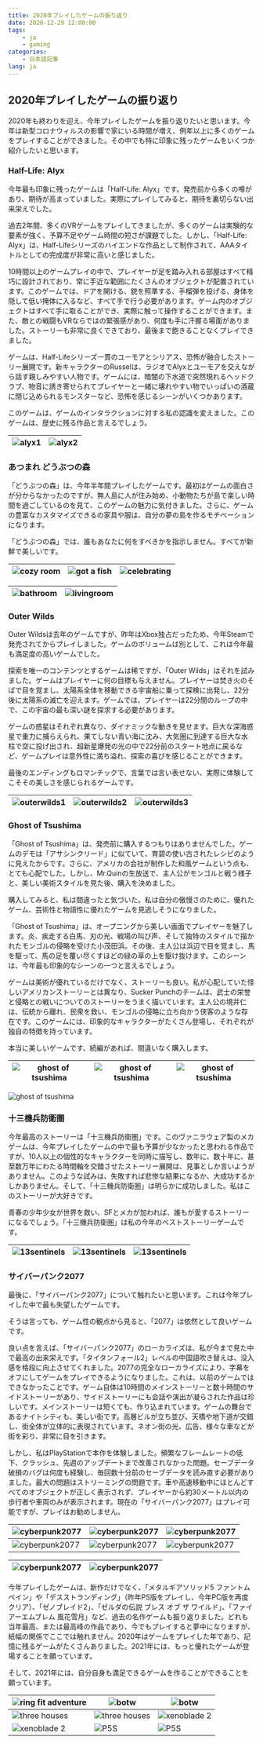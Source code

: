 ```yaml
---
title: 2020年プレイしたゲームの振り返り
date: 2020-12-29 12:00:00
tags: 
    - ja
    - gaming
categories:
    - 日本語記事
lang: ja
---
```


## 2020年プレイしたゲームの振り返り

2020年も終わりを迎え、今年プレイしたゲームを振り返りたいと思います。今年は新型コロナウィルスの影響で家にいる時間が増え、例年以上に多くのゲームをプレイすることができました。その中でも特に印象に残ったゲームをいくつか紹介したいと思います。

### Half-Life: Alyx

今年最も印象に残ったゲームは「Half-Life: Alyx」です。発売前から多くの噂があり、期待が高まっていました。実際にプレイしてみると、期待を裏切らない出来栄えでした。

過去2年間、多くのVRゲームをプレイしてきましたが、多くのゲームは実験的な要素が強く、予算不足やゲーム時間の短さが課題でした。しかし、「Half-Life: Alyx」は、Half-Lifeシリーズのハイエンドな作品として制作されて、AAAタイトルとしての完成度が非常に高いと感じました。

10時間以上のゲームプレイの中で、プレイヤーが足を踏み入れる部屋はすべて精巧に設計されており、常に手近な範囲にたくさんのオブジェクトが配置されています。このゲームでは、ドアを開ける、銃を照準する、手榴弾を投げる、身体を隠して低い掩体に入るなど、すべて手で行う必要があります。ゲーム内のオブジェクトはすべて手に取ることができ、実際に触って操作することができます。また、敵との戦闘もVRならではの緊張感があり、何度も手に汗握る場面がありました。ストーリーも非常に良くできており、最後まで飽きることなくプレイできました。

ゲームは、Half-Lifeシリーズ一貫のユーモアとシリアス、恐怖が融合したストーリー展開です。新キャラクターのRusselは、ラジオでAlyxとユーモアを交えながら話す親しみやすい人物です。ゲームには、暗闇の下水道で突然現れるヘッドクラブ、物音に誘き寄せられてプレイヤーと一緒に壊れやすい物でいっぱいの酒蔵に閉じ込められるモンスターなど、恐怖を感じるシーンがいくつかあります。

このゲームは、ゲームのインタラクションに対する私の認識を変えました。このゲームは、歴史に残る作品と言えるでしょう。

|![alyx1](https://cdn.brightgames.top/wp-content/uploads/2020/12/new-half-life-alyx-gameplay-details-shown-from-footage-by-tested.jpg)|![alyx2](https://cdn.brightgames.top/wp-content/uploads/2020/12/half-life-alyx.jpg)|
|---|---|

### あつまれ どうぶつの森

「どうぶつの森」は、今年半年間プレイしたゲームです。最初はゲームの面白さが分からなかったのですが、無人島に人が住み始め、小動物たちが島で楽しい時間を過ごしているのを見て、このゲームの魅力に気付きました。さらに、ゲームの豊富なカスタマイズできるの家具や服は、自分の夢の島を作るモチベーションになります。

「どうぶつの森」では、誰もあなたに何をすべきかを指示しません。すべてが新鮮で美しいです。


|![cozy room](https://cdn.brightgames.top/wp-content/uploads/2020/12/2020042723203400-02CB906EA538A35643C1E1484C4B947D.jpg)|![got a fish](https://cdn.brightgames.top/wp-content/uploads/2020/12/2020050708255900-02CB906EA538A35643C1E1484C4B947D.jpg)|![celebrating](https://cdn.brightgames.top/wp-content/uploads/2020/12/2020042608363800-02CB906EA538A35643C1E1484C4B947D.jpg)|
|---|---|---|

|![bathroom](https://cdn.brightgames.top/wp-content/uploads/2020/12/2020062618054600-02CB906EA538A35643C1E1484C4B947D.jpg)|![livingroom](https://cdn.brightgames.top/wp-content/uploads/2020/12/2020062618104600-02CB906EA538A35643C1E1484C4B947D.jpg)|
|---|---|

### Outer Wilds

Outer Wildsは去年のゲームですが、昨年はXbox独占だったため、今年Steamで発売されてからプレイしました。ゲームのボリュームは別として、これは今年最も満足度の高いゲームでした。

探索を唯一のコンテンツとするゲームは稀ですが、「Outer Wilds」はそれを試みました。ゲームはプレイヤーに何の目標も与えません。プレイヤーは焚き火のそばで目を覚まし、太陽系全体を移動できる宇宙船に乗って探検に出発し、22分後に太陽系の滅亡を迎えます。ゲームでは、プレイヤーは22分間のループの中で、この宇宙の最も深い謎を探求する必要があります。

ゲームの惑星はそれぞれ異なり、ダイナミックな動きを見せます。巨大な深海惑星で重力に捕らえられ、果てしない青い海に沈み、大気圏に到達する巨大な水柱で空に投げ出され、超新星爆発の光の中で22分前のスタート地点に戻るなど、ゲームプレイは意外性に満ち溢れ、探索の喜びを感じることができます。

最後のエンディングもロマンチックで、言葉では言い表せない、実際に体験してこそその美しさを感じられるゲームです。

|![outerwilds1](https://cdn.brightgames.top/wp-content/uploads/2020/12/1_Lk6UVU_p_XlQCck_EmdInQ@2x.jpg)|![outerwilds2](https://cdn.brightgames.top/wp-content/uploads/2020/12/is-outer-wilds-coming-to-ps4.jpg)|![outerwilds3](https://cdn.brightgames.top/wp-content/uploads/2020/12/LvGGzFYgPQC2Ln6yPLjxUb-2048x1143.jpg)|
|---|---|---|

### Ghost of Tsushima

「Ghost of Tsushima」は、発売前に購入するつもりはありませんでした。ゲームのデモは「アサシンクリード」に似ていて、育碧の使い古されたレシピのように見えたからです。さらに、アメリカの会社が制作した和風ゲームという点も、とても心配でした。しかし、Mr.Quinの生放送で、主人公がモンゴルと戦う様子と、美しい美術スタイルを見た後、購入を決めました。

購入してみると、私は間違ったと気づいた。私は自分の傲慢さのために、優れたゲーム、芸術性と物語性に優れたゲームを見逃しそうになりました。

「Ghost of Tsushima」は、オープニングから美しい画面でプレイヤーを魅了します。炎、疾走する白馬、刃の光、戦場の叫び声、そして独特のスタイルで描かれたモンゴルの侵略を受けた小茂田浜。その後、主人公は浜辺で目を覚まし、馬を駆って、馬の足を覆い尽くすほどの緑の草の上を駆け抜けます。このシーンは、今年最も印象的なシーンの一つと言えるでしょう。

ゲームは美術が優れているだけでなく、ストーリーも良い。私が心配していた怪しいアメリカンストーリーとは異なり、Sucker Punchのチームは、武士の栄誉と侵略との戦いについてのストーリーをうまく描いています。主人公の境井仁は、伝統から離れ、民衆を救い、モンゴルの侵略に立ち向かう侠客のような存在です。このゲームには、印象的なキャラクターがたくさん登場し、それぞれが独自の特徴を持っています。

本当に美しいゲームです、続編があれば、間違いなく購入します。

|![ghost of tsushima](https://cdn.brightgames.top/wp-content/uploads/2020/12/Ghost-of-Tsushima_20200727002014-2048x1152.jpg)|![ghost of tsushima](https://cdn.brightgames.top/wp-content/uploads/2020/12/Ghost-of-Tsushima_20200727183944-2048x1152.jpg)|![ghost of tsushima](https://cdn.brightgames.top/wp-content/uploads/2020/12/Ghost-of-Tsushima_20200729142501-2048x1152.jpg)|
|---|---|---|

![ghost of tsushima](https://cdn.brightgames.top/wp-content/uploads/2020/12/Ghost-of-Tsushima_20200729224602-2048x1152.jpg)

### 十三機兵防衛圏

今年最高のストーリーは「十三機兵防衛圏」です。このヴァニラウェア製のメカゲームは、今年プレイしたゲームの中で最も予算が少なかったと思われる作品ですが、10人以上の個性的なキャラクターを同時に描写し、数年に、数十年に、甚至数万年にわたる時間軸を交錯させたストーリー展開は、見事としか言いようがありません。このような試みは、失敗すれば悲惨な結果になるか、大成功するかしかありません。そして、「十三機兵防衛圏」は明らかに成功しました。私はこのストーリーが大好きです。

青春の少年少女が世界を救い、SFとメカが加われば、誰もが愛するストーリーになるでしょう。「十三機兵防衛圏」は私の今年のベストストーリーゲームです。

|![13sentinels](https://cdn.brightgames.top/wp-content/uploads/2020/12/13sar_main.jpg)|![13sentinels](https://cdn.brightgames.top/wp-content/uploads/2020/12/ss-01_tbmp.png)|![13sentinels](https://cdn.brightgames.top/wp-content/uploads/2020/12/200331a-1.jpg)|
|---|---|---|

### サイバーパンク2077

最後に、「サイバーパンク2077」について触れたいと思います。これは今年プレイした中で最も失望したゲームです。

そうは言っても、ゲーム性の観点から見ると、「2077」は依然として良いゲームです。

良い点を言えば、「サイバーパンク2077」のローカライズは、私が今まで見た中で最高の出来栄えです。「タイタンフォール2」レベルの中国語吹き替えは、没入感を格段に向上させてくれました。2077の完全なローカライズにより、字幕をオフにしてゲームをプレイできるようになりました。これは、以前のゲームではできなかったことです。ゲーム自体は10時間のメインストーリーと数十時間のサイドストーリーがあり、サイドストーリーにも会話や演出が凝らされた作品は珍しいです。メインストーリーは短くても、作り込まれています。ゲームの舞台であるナイトシティも、美しい街です。高層ビルが立ち並び、天橋や地下道が交錯し、街全体が立体的に表現されています。ネオン街の光、広告、様々な車などが街を彩り、非常に目を引きます。

しかし、私はPlayStationで本作を体験しました。頻繁なフレームレートの低下、クラッシュ、先週のアップデートまで改善されなかった問題。セーブデータ破損のバグは何度も経験し、毎回数十分前のセーブデータを読み直す必要がありました。最大の問題はストリーミングの問題です。車や高速移動中にほとんどすべてのオブジェクトが正しく表示されず、プレイヤーから約30メートル以内の歩行者や車両のみが表示されます。現在の「サイバーパンク2077」はプレイ可能ですが、プレイはお勧めしません。

|![cyberpunk2077](https://cdn.brightgames.top/wp-content/uploads/2020/12/%E3%80%8A%E8%B5%9B%E5%8D%9A%E6%9C%8B%E5%85%8B-2077%E3%80%8B_20201212105003-2048x1152.jpg)|![cyberpunk2077](https://cdn.brightgames.top/wp-content/uploads/2020/12/%E3%80%8A%E8%B5%9B%E5%8D%9A%E6%9C%8B%E5%85%8B-2077%E3%80%8B_20201218204617-2048x1152.jpg)|![cyberpunk2077](https://cdn.brightgames.top/wp-content/uploads/2020/12/%E3%80%8A%E8%B5%9B%E5%8D%9A%E6%9C%8B%E5%85%8B-2077%E3%80%8B_20201219222609-2048x1152.jpg)|
|---|---|---|
|![cyberpunk2077](https://cdn.brightgames.top/wp-content/uploads/2020/12/%E3%80%8A%E8%B5%9B%E5%8D%9A%E6%9C%8B%E5%85%8B-2077%E3%80%8B_20201224211554-2048x1152.jpg)|![cyberpunk2077](https://cdn.brightgames.top/wp-content/uploads/2020/12/%E3%80%8A%E8%B5%9B%E5%8D%9A%E6%9C%8B%E5%85%8B-2077%E3%80%8B_20201225181848-2048x1152.jpg)|![cyberpunk2077](https://cdn.brightgames.top/wp-content/uploads/2020/12/%E3%80%8A%E8%B5%9B%E5%8D%9A%E6%9C%8B%E5%85%8B-2077%E3%80%8B_20201226164601-2048x1152.jpg)|

|![cyberpunk2077](https://cdn.brightgames.top/wp-content/uploads/2020/12/%E3%80%8A%E8%B5%9B%E5%8D%9A%E6%9C%8B%E5%85%8B-2077%E3%80%8B_20201226184347-2048x1152.jpg)|![cyberpunk2077](https://cdn.brightgames.top/wp-content/uploads/2020/12/%E3%80%8A%E8%B5%9B%E5%8D%9A%E6%9C%8B%E5%85%8B-2077%E3%80%8B_20201226185302-2048x1152.jpg)|
|---|---|

今年プレイしたゲームは、新作だけでなく、「メタルギアソリッド5 ファントムペイン」や「デスストランディング」（昨年PS版をプレイし、今年PC版を再度クリア）、「ゼノブレイド2」、「ゼルダの伝説 ブレス オブ ザ ワイルド」、「ファイアーエムブレム 風花雪月」など、過去の名作ゲームも振り返りました。どれも当年最高、または最高峰の作品であり、今でもプレイすると夢中になりますが、紙幅の関係でここでは触れません。2020年はゲームをプレイした年であり、記憶に残るゲームがたくさんありました。2021年には、もっと優れたゲームが登場することを願っています。

そして、2021年には、自分自身も満足できるゲームを作ることができることを願っています。

|![ring fit adventure](https://cdn.brightgames.top/wp-content/uploads/2020/12/2020011419214600-638E7E1EEC4CD8A239243633C0345A07.jpg)|![botw](https://cdn.brightgames.top/wp-content/uploads/2020/12/2020012216285000-F1C11A22FAEE3B82F21B330E1B786A39.jpg)|![botw](https://cdn.brightgames.top/wp-content/uploads/2020/12/2020012216313900-F1C11A22FAEE3B82F21B330E1B786A39.jpg)|
|---|---|---|
|![three houses](https://cdn.brightgames.top/wp-content/uploads/2020/12/2020022316453600-0DC6ECE91CF3F6F02BAFC002E3FFBAAD.jpg)|![three houses](https://cdn.brightgames.top/wp-content/uploads/2020/12/2020022421563200-0DC6ECE91CF3F6F02BAFC002E3FFBAAD.jpg)|![xenoblade 2](https://cdn.brightgames.top/wp-content/uploads/2020/12/2020061120545700-ECCAE210FD0AA1E799B6F807E179FB9A.jpg)|
|![xenoblade 2](https://cdn.brightgames.top/wp-content/uploads/2020/12/2020062015174000-ECCAE210FD0AA1E799B6F807E179FB9A.jpg)|![P5S](https://cdn.brightgames.top/wp-content/uploads/2020/12/2020062100302300-19E0B7B692434F091AC0D5181A6ED69D.jpg)|![P5S](https://cdn.brightgames.top/wp-content/uploads/2020/12/2020062515234300-19E0B7B692434F091AC0D5181A6ED69D.jpg)|
